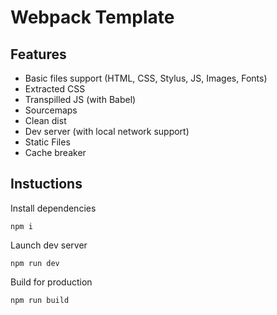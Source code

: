 # Webpack Template

## Features

- Basic files support (HTML, CSS, Stylus, JS, Images, Fonts)
- Extracted CSS
- Transpilled JS (with Babel)
- Sourcemaps
- Clean dist
- Dev server (with local network support)
- Static Files
- Cache breaker

## Instuctions

Install dependencies

```npm i```

Launch dev server

```npm run dev```

Build for production

```npm run build```